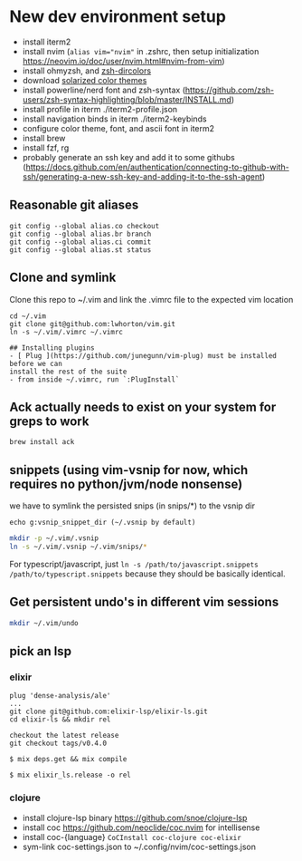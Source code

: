 # New dev environment setup

- install iterm2
- install nvim (`alias vim="nvim"` in .zshrc, then setup initialization https://neovim.io/doc/user/nvim.html#nvim-from-vim)
- install ohmyzsh, and [zsh-dircolors](https://github.com/joel-porquet/zsh-dircolors-solarized)
- download [solarized color themes](https://github.com/overcache/NeoSolarized)
- install powerline/nerd font and zsh-syntax (https://github.com/zsh-users/zsh-syntax-highlighting/blob/master/INSTALL.md)
- install profile in iterm ./iterm2-profile.json
- install navigation binds in iterm ./iterm2-keybinds
- configure color theme, font, and ascii font in iterm2
- install brew
- install fzf, rg
- probably generate an ssh key and add it to some githubs (https://docs.github.com/en/authentication/connecting-to-github-with-ssh/generating-a-new-ssh-key-and-adding-it-to-the-ssh-agent)

## Reasonable git aliases

```
git config --global alias.co checkout
git config --global alias.br branch
git config --global alias.ci commit
git config --global alias.st status
```

## Clone and symlink

Clone this repo to ~/.vim and link the .vimrc file to the expected vim location

```
cd ~/.vim
git clone git@github.com:lwhorton/vim.git
ln -s ~/.vim/.vimrc ~/.vimrc

## Installing plugins
- [ Plug ](https://github.com/junegunn/vim-plug) must be installed before we can
install the rest of the suite
- from inside ~/.vimrc, run `:PlugInstall`
```

## Ack actually needs to exist on your system for greps to work

```
brew install ack
```

## snippets (using vim-vsnip for now, which requires no python/jvm/node nonsense)

we have to symlink the persisted snips (in snips/*) to the vsnip dir

`echo g:vsnip_snippet_dir (~/.vsnip by default)`

```bash
mkdir -p ~/.vim/.vsnip
ln -s ~/.vim/.vsnip ~/.vim/snips/*
```

For typescript/javascript, just `ln -s /path/to/javascript.snippets
/path/to/typescript.snippets` because they should be basically identical.

## Get persistent undo's in different vim sessions
```bash
mkdir ~/.vim/undo
```

## pick an lsp

### elixir

```
plug 'dense-analysis/ale'
...
git clone git@github.com:elixir-lsp/elixir-ls.git
cd elixir-ls && mkdir rel

checkout the latest release
git checkout tags/v0.4.0

$ mix deps.get && mix compile

$ mix elixir_ls.release -o rel
```

### clojure

- install clojure-lsp binary https://github.com/snoe/clojure-lsp
- install coc https://github.com/neoclide/coc.nvim for intellisense
- install coc-{language} `CoCInstall coc-clojure coc-elixir`
- sym-link coc-settings.json to ~/.config/nvim/coc-settings.json
